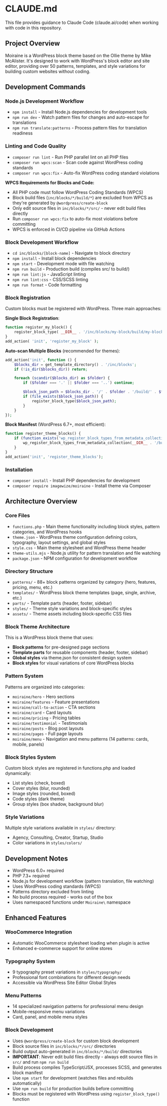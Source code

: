 # CLAUDE.md

This file provides guidance to Claude Code (claude.ai/code) when working with code in this repository.

## Project Overview

Moiraine is a WordPress block theme based on the Ollie theme by Mike McAlister. It's designed to work with WordPress's block editor and site editor, providing over 50 patterns, templates, and style variations for building custom websites without coding.

## Development Commands

### Node.js Development Workflow
- `npm install` - Install Node.js dependencies for development tools
- `npm run dev` - Watch pattern files for changes and auto-escape for translations
- `npm run translate:patterns` - Process pattern files for translation readiness

### Linting and Code Quality
- `composer run lint` - Run PHP parallel lint on all PHP files
- `composer run wpcs:scan` - Scan code against WordPress coding standards
- `composer run wpcs:fix` - Auto-fix WordPress coding standard violations

**WPCS Requirements for Blocks and Code:**
- All PHP code must follow WordPress Coding Standards (WPCS)
- Block build files (`inc/blocks/*/build/*`) are excluded from WPCS as they're generated by `@wordpress/create-block`
- Only edit source files in `inc/blocks/*/src/` - never edit build files directly
- Run `composer run wpcs:fix` to auto-fix most violations before committing
- WPCS is enforced in CI/CD pipeline via GitHub Actions

### Block Development Workflow
- `cd inc/blocks/[block-name]` - Navigate to block directory
- `npm install` - Install block dependencies
- `npm start` - Development mode with file watching
- `npm run build` - Production build (compiles src/ to build/)
- `npm run lint:js` - JavaScript linting
- `npm run lint:css` - CSS/SCSS linting
- `npm run format` - Code formatting

### Block Registration
Custom blocks must be registered with WordPress. Three main approaches:

**Single Block Registration**:
```php
function register_my_block() {
    register_block_type( __DIR__ . '/inc/blocks/my-block/build/my-block/block.json' );
}
add_action( 'init', 'register_my_block' );
```

**Auto-scan Multiple Blocks** (recommended for themes):
```php
add_action('init', function () {
    $blocks_dir = get_template_directory() . '/inc/blocks';
    if (!is_dir($blocks_dir)) return;

    foreach (scandir($blocks_dir) as $folder) {
        if ($folder === '.' || $folder === '..') continue;

        $block_json_path = $blocks_dir . '/' . $folder . '/build/' . $folder . '/block.json';
        if (file_exists($block_json_path)) {
            register_block_type($block_json_path);
        }
    }
});
```

**Block Manifest** (WordPress 6.7+, most efficient):
```php
function register_theme_blocks() {
    if (function_exists('wp_register_block_types_from_metadata_collection')) {
        wp_register_block_types_from_metadata_collection(__DIR__ . '/build', __DIR__ . '/build/blocks-manifest.php');
    }
}
add_action('init', 'register_theme_blocks');
```

### Installation
- `composer install` - Install PHP dependencies for development
- `composer require imagewize/moiraine` - Install theme via Composer

## Architecture Overview

### Core Files
- `functions.php` - Main theme functionality including block styles, pattern categories, and WordPress hooks
- `theme.json` - WordPress theme configuration defining colors, typography, layout settings, and global styles
- `style.css` - Main theme stylesheet and WordPress theme header
- `theme-utils.mjs` - Node.js utility for pattern translation and file watching
- `package.json` - NPM configuration for development workflow

### Directory Structure
- `patterns/` - 88+ block patterns organized by category (hero, features, pricing, menu, etc.)
- `templates/` - WordPress block theme templates (page, single, archive, etc.)
- `parts/` - Template parts (header, footer, sidebar)
- `styles/` - Theme style variations and block-specific styles
- `assets/` - Theme assets including block-specific CSS files

### Block Theme Architecture
This is a WordPress block theme that uses:
- **Block patterns** for pre-designed page sections
- **Template parts** for reusable components (header, footer, sidebar)
- **Global styles** via theme.json for consistent design system
- **Block styles** for visual variations of core WordPress blocks

### Pattern System
Patterns are organized into categories:
- `moiraine/hero` - Hero sections
- `moiraine/features` - Feature presentations
- `moiraine/call-to-action` - CTA sections
- `moiraine/card` - Card layouts
- `moiraine/pricing` - Pricing tables
- `moiraine/testimonial` - Testimonials
- `moiraine/posts` - Blog post layouts
- `moiraine/pages` - Full page layouts
- `moiraine/menu` - Navigation and menu patterns (14 patterns: cards, mobile, panels)

### Block Styles System
Custom block styles are registered in functions.php and loaded dynamically:
- List styles (check, boxed)
- Cover styles (blur, rounded)
- Image styles (rounded, boxed)
- Code styles (dark theme)
- Group styles (box shadow, background blur)

### Style Variations
Multiple style variations available in `styles/` directory:
- Agency, Consulting, Creator, Startup, Studio
- Color variations in `styles/colors/`

## Development Notes

- WordPress 6.0+ required
- PHP 7.3+ required
- Node.js for development workflow (pattern translation, file watching)
- Uses WordPress coding standards (WPCS)
- Patterns directory excluded from linting
- No build process required - works out of the box
- Uses namespaced functions under `Moiraine\` namespace

## Enhanced Features

### WooCommerce Integration
- Automatic WooCommerce stylesheet loading when plugin is active
- Enhanced e-commerce support for online stores

### Typography System
- 9 typography preset variations in `styles/typography/`
- Professional font combinations for different design needs
- Accessible via WordPress Site Editor Global Styles

### Menu Patterns
- 14 specialized navigation patterns for professional menu design
- Mobile-responsive menu variations
- Card, panel, and mobile menu styles

### Block Development
- Uses `@wordpress/create-block` for custom block development
- Block source files in `inc/blocks/*/src/` directories
- Build output auto-generated in `inc/blocks/*/build/` directories
- **IMPORTANT**: Never edit build files directly - always edit source files in `src/` and run `npm run build`
- Build process compiles TypeScript/JSX, processes SCSS, and generates block manifest
- Use `npm start` for development (watches files and rebuilds automatically)
- Use `npm run build` for production builds before committing
- Blocks must be registered with WordPress using `register_block_type()` function